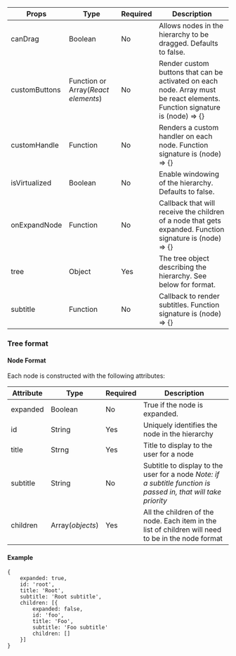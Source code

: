 Props | Type | Required | Description
----- | ---- | -------- | -----------
canDrag | Boolean | No | Allows nodes in the hierarchy to be dragged. Defaults to false.
customButtons | Function or Array(*React elements*) | No | Render custom buttons that can be activated on each node. Array must be react elements. Function signature is (node) => {}
customHandle | Function | No | Renders a custom handler on each node. Function signature is (node) => {}
isVirtualized | Boolean | No | Enable windowing of the hierarchy. Defaults to false.
onExpandNode | Function | No | Callback that will receive the children of a node that gets expanded. Function signature is (node) => {}
tree | Object | Yes | The tree object describing the hierarchy. See below for format.
subtitle | Function | No | Callback to render subtitles. Function signature is (node) => {}

### Tree format

#### Node Format

Each node is constructed with the following attributes:

Attribute | Type | Required | Description
--------- | ---- | -------- | -----------
expanded | Boolean | No | True if the node is expanded.
id | String | Yes | Uniquely identifies the node in the hierarchy
title | Strng | Yes | Title to display to the user for a node
subtitle | String | No | Subtitle to display to the user for a node *Note: if a subtitle function is passed in, that will take priority*
children | Array(*objects*) | Yes | All the children of the node. Each item in the list of children will need to be in the node format

#### Example

```
{
	expanded: true,
	id: 'root',
	title: 'Root',
	subtitle: 'Root subtitle',
	children: [{
		expanded: false,
		id: 'foo',
		title: 'Foo',
		subtitle: 'Foo subtitle'
		children: []
	}]
}
```
